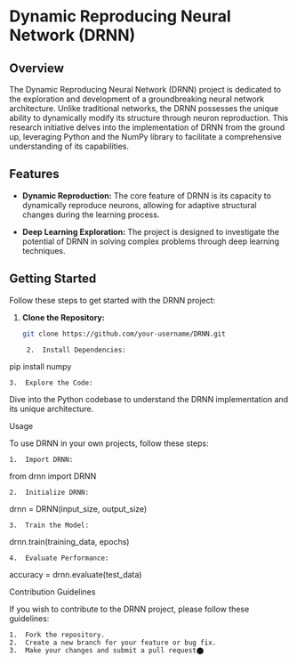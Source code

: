 # Dynamic Reproducing Neural Network (DRNN)

## Overview

The Dynamic Reproducing Neural Network (DRNN) project is dedicated to the exploration and development of a groundbreaking neural network architecture. Unlike traditional networks, the DRNN possesses the unique ability to dynamically modify its structure through neuron reproduction. This research initiative delves into the implementation of DRNN from the ground up, leveraging Python and the NumPy library to facilitate a comprehensive understanding of its capabilities.

## Features

- **Dynamic Reproduction:** The core feature of DRNN is its capacity to dynamically reproduce neurons, allowing for adaptive structural changes during the learning process.

- **Deep Learning Exploration:** The project is designed to investigate the potential of DRNN in solving complex problems through deep learning techniques.

## Getting Started

Follow these steps to get started with the DRNN project:

1. **Clone the Repository:**
   ```bash
   git clone https://github.com/your-username/DRNN.git

	2.	Install Dependencies:

pip install numpy


	3.	Explore the Code:
Dive into the Python codebase to understand the DRNN implementation and its unique architecture.

Usage

To use DRNN in your own projects, follow these steps:

	1.	Import DRNN:

from drnn import DRNN


	2.	Initialize DRNN:

drnn = DRNN(input_size, output_size)


	3.	Train the Model:

drnn.train(training_data, epochs)


	4.	Evaluate Performance:

accuracy = drnn.evaluate(test_data)



Contribution Guidelines

If you wish to contribute to the DRNN project, please follow these guidelines:

	1.	Fork the repository.
	2.	Create a new branch for your feature or bug fix.
	3.	Make your changes and submit a pull request⬤